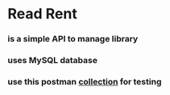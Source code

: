 # Read Rent
### is a simple API to manage library

### uses MySQL database

### use this postman [collection](https://www.postman.com/crazycoders/workspace/rent-read/collection/16730635-89d42e2b-3ea2-4ec1-a8ba-9f55864873b6?action=share&creator=16730635) for testing
